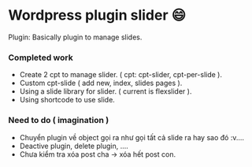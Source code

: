 # Wordpress plugin slider :smile:
Plugin: Basically plugin to manage slides.

### Completed work
- Create 2 cpt to manage slider. ( cpt: cpt-slider, cpt-per-slide ).
- Custom cpt-slide ( add new, index, slides pages ).
- Using a slide library for slider. ( current is flexslider ).
- Using shortcode to use slide.

### Need to do ( imagination )
- Chuyển plugin về object gọi ra như gọi tất cả slide ra hay sao đó :v....
- Deactive plugin, delete plugin, ....
- Chưa kiểm tra xóa post cha -> xóa hết post con.
